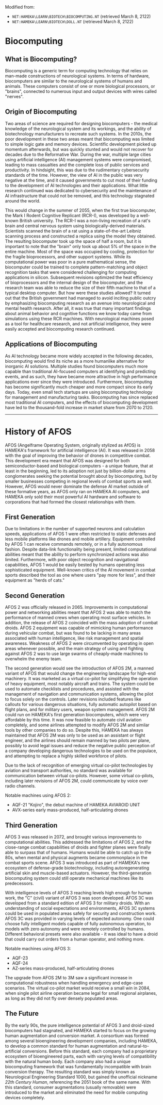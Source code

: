 Modified from:

- `NET:HAMEKA\LEARN\BIOTECH\BIOCOMPUTING.NT` (retrieved March 8, 2122)
- `NET:HAMEKA\LEARN\BIOTECH\DOLL.NT` (retrieved March 8, 2122)

# Biocomputing

## What is Biocomputing?

Biocomputing is a generic term for computing technology that relies on man-made constructions of neurological systems. In terms of hardware, biocomputers are similar to the neurological systems of humans and animals. These computers consist of one or more biological processors, or "brains", connected to numerous input and output devices with wires called "nerves".

## Origin of Biocomputing

Two areas of science are required for designing biocomputers - the medical knowledge of the neurological system and its workings, and the ability of biotechnology manufacturers to recreate such systems. In the 2010s, the poor development in these two areas meant that biocomputing was limited to simple logic gate and memory devices. Scientific development picked up momentum afterwards, but was quickly stunted and would not recover for decades due to the Reformative War. During the war, multiple large cities using artificial intelligence (AI) management systems were compromised, leading to mass casualties and the complete loss of public services and productivity. In hindsight, this was due to the rudimentary cybersecurity standards of the time. However, the view of AI in the public was very negative at the time, and it caused governments to cut most of their funding to the development of AI technologies and their applications. What little research continued was dedicated to cybersecurity and the maintenance of AI infrastructure that could not be removed, and this technology stagnated around the world.

This would change in the summer of 2055, when the first true biocomputer, the Mark I Rodent Cognitive Replicant (RCR-I), was developed by a well-known British university. The RCR-I was a non-living recreation of a rat's brain and central nervous system using biologically-derived materials. Scientists scanned the brain of a rat using a state-of-the-art Leibniz scanning process and constructed a replica using the model they obtained. The resulting biocomputer took up the space of half a room, but it is important to note that the "brain" only took up about 5% of the space in the entire machine. Most of the space was occupied by cooling, protection for the fragile bioprocessors, and other support systems. While its computational power was poor in a pure mathematical sense, the biocomputer could be trained to complete pattern-matching and object recognition tasks that were considered challenging for computing applications in silicon. Subsequent revisions optimized the heat efficiency of bioprocessors and the internal design of the biocomputer, and the research team was able to reduce the size of their fifth machine to that of a typical desktop computer. But how were these studies allowed? It turned out that the British government had managed to avoid inciting public outcry by emphasizing biocomputing research as an avenue into neurological and mental health research. After all, it was true that many important findings about animal behavior and cognitive functions we know today came from simulations using these RCR machines. With neurological machines posed as a tool for healthcare research, and not artificial intelligence, they were easily accepted and biocomputing research continued.

## Applications of Biocomputing

As AI technology became more widely accepted in the following decades, biocomputing would find its niche as a more humanlike alternative for inorganic AI solutions. Multiple studies found biocomputers much more capable than traditional AI-focused computers at identifying and predicting events, and as such, they have became more attractive in high performance applications ever since they were introduced. Furthermore, biocomputing has become significantly much cheaper and more compact since its early days. Today, even small tech startups are using biocomputing technology for management and manufacturing tasks. Biocomputing has since replaced most traditional AI computers, and the effects of biocomputing development have led to the thousand-fold increase in market share from 2070 to 2120.

- - -

# History of AFOS

AFOS (Angelframe Operating System, originally stylized as AfOS) is HAMEKA's framework for artificial intelligence (AI). It was released in 2058 with the goal of improving the behavior of drones in competitive combat. This development era meant that AFOS was designed for both semiconductor-based and biological computers - a unique feature, that at least in the beginning, led to its adoption not just by billion-dollar arms conglomerates seeking the potential brought about by biocomputing, but by smaller businesses competing in regional levels of combat sports as well. However, AFOS would never dominate the defense AI market outside of these formative years, as AFOS only ran on HAMEKA AI computers, and HAMEKA only sold their most powerful AI hardware and software to corporations that had formed the closest relationships with them.

## First Generation

Due to limitations in the number of supported neurons and calculation speeds, applications of AFOS 1 were often restricted to static defenses and less mobile platforms like drones and mobile artillery. Equipment controlled by AFOS 1 can receive commands remotely, or in a fully autonomous fashion. Despite data-link functionality being present, limited computational abilities meant that the ability to perform synchronized actions was also limited. Furthermore, with poor object recognition and navigational capabilities, AFOS 1 would be easily bested by humans operating less sophisticated equipment. Well-known critics of the AI movement in combat sports described the tool as one where users "pay more for less", and their equipment as "herds of cats."

## Second Generation

AFOS 2 was officially released in 2065. Improvements in computational power and networking abilities meant that AFOS 2 was able to match the performance of manned crews when operating most surface vehicles. In addition, the release of AFOS 2 coincided with the mass adoption of combat droids. AFOS 2 equipment was capable of mimicking human performance during vehicular combat, but was found to be lacking in many areas associated with human intelligence, like risk management and spatial awareness. Weakness of AFOS 2 were circumvented by operating in open areas whenever possible, and the main strategy of using and fighting against AFOS 2 was to use large swarms of cheaply-made machines to overwhelm the enemy team.

The second generation would see the introduction of AFOS 2M, a manned variant of AFOS that would change the engineering landscape for high-end machinery. It was marketed as a virtual co-pilot for simplifying the operation of heavy equipment, most notably aircraft and trains. The system could be used to automate checklists and procedures, and assisted with the management of navigation and communication systems, allowing the pilot to focus solely on the controls. Later revisions included features like callouts for various dangerous situations, fully automatic autopilot based on flight plans, and for military users, weapon system management. AFOS 2M could run on HAMEKA's first generation biocomputers, which were very affordable by this time. It was now feasible to automate civil aviation completely, and some airlines attempted to modify AFOS 2M and similar tools by other companies to do so. Despite this, HAMEKA has always maintained that AFOS 2M was only to be used as an assistant or flight engineer, and the airlines should remain manned by two pilots per plane, possibly to avoid legal issues and reduce the negative public perception of a company developing dangerous technologies to be used on the populace, and attempting to replace a highly skilled workforce of pilots.

Due to the lack of recognition of emerging virtual co-pilot technologies by aviation and transport authorities, no standard was available for communication between virtual co-pilots. However, some virtual co-pilots, including later revisions of AFOS 2M, could communicate by voice over radio channels.

Notable machines using AFOS 2:

- AQF-21 "Kojiro", the debut machine of HAMEKA AVIAROID UNIT
- AVX-series early mass-produced, half-articulating drones

## Third Generation

AFOS 3 was released in 2072, and brought various improvements to computational abilities. This addressed the limitations of AFOS 2, and the close-range combat capabilities of droids and fighter planes were finally able to surpass that of humans. Humans would be able to catch up in the 80s, when mental and physical augments became commonplace in the combat sports scene. AFOS 3 was introduced as part of HAMEKA's new ecosystem of defense-grade biotechnology, including autoregenerating artificial skin and muscle-based actuators. However, the third-generation biocomputing system could still operate mechanical machines like its predecessors.

With intelligence levels of AFOS 3 reaching levels high enough for human work, the "C" (civil) variant of AFOS 3 was soon developed. AFOS 3C was developed from a standard edition of AFOS 3 for military droids. WIth an understanding of social expectations and environments, AFOS 3C systems could be used in populated areas safely for security and construction work. AFOS 3C was provided in varying levels of expected autonomy. One could choose fully intelligent models capable of fully autonomous operation, to models with zero autonomy and were remotely controlled by humans. Different behavioral presets were also available - it was ideal to have a droid that could carry out orders from a human operator, and nothing more.

Notable machines using AFOS 3:

- AQF-23
- AQF-24
- AZ-series mass-produced, half-articulating drones

The upgrade from AFOS 2M to 3M saw a significant increase in computational robustness when handling emergency and edge-case scenarios. The virtual co-pilot market would receive a small win in 2084, when single pilot airline operation became legal for small regional airplanes, as long as they did not fly over densely populated areas.

## The Future

By the early 90s, the pure intelligence potential of AFOS 3 and droid-sized biocomputers had stagnated, and HAMEKA started to focus on the growing human augmentation and conversion market. A consortium was formed among several bioengineering development companies, including HAMEKA, to develop a common standard for human augmentation and natural-to-artificial conversions. Before this standard, each company had a proprietary ecosystem of bioengineered parts, each with varying levels of compatibility with the natural human body. Each company also had a unique biocomputing framework that was fundamentally incompatible with brain conversion therapy. The resulting standard was simply known as Neurological Engineering Standard 1000, but gained the unofficial nickname *22th Century Human*, referencing the 2051 book of the same name. With this standard, consumer augmentations (usually removable) were introduced to the market and eliminated the need for mobile computing devices completely.
